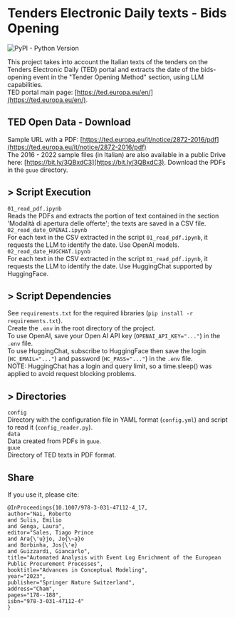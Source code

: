# Tenders Electronic Daily texts - Bids Opening
![PyPI - Python Version](https://img.shields.io/badge/python-3.12-3776AB?logo=python)    

This project takes into account the Italian texts of the tenders on the Tenders Electronic Daily (TED) portal and extracts the date of the bids-opening event in the "Tender Opening Method" section, using LLM capabilities.  
TED portal main page: [https://ted.europa.eu/en/](https://ted.europa.eu/en/).   

## TED Open Data - Download
Sample URL with a PDF: [https://ted.europa.eu/it/notice/2872-2016/pdf](https://ted.europa.eu/it/notice/2872-2016/pdf)  
The 2016 - 2022 sample files (in Italian) are also available in a public Drive here: [https://bit.ly/3QBxdC3](https://bit.ly/3QBxdC3). Download the PDFs in the ```guue``` directory.     

## > Script Execution
```01_read_pdf.ipynb```  
Reads the PDFs and extracts the portion of text contained in the section 'Modalità di apertura delle offerte'; the texts are saved in a CSV file.      
```02_read_date_OPENAI.ipynb```  
For each text in the CSV extracted in the script ```01_read_pdf.ipynb```, it requests the LLM to identify the date. Use OpenAI models.  
```02_read_date_HUGCHAT.ipynb```  
For each text in the CSV extracted in the script ```01_read_pdf.ipynb```, it requests the LLM to identify the date. Use HuggingChat supported by HuggingFace.  

## > Script Dependencies
See ```requirements.txt``` for the required libraries (```pip install -r requirements.txt```).  
Create the ```.env``` in the root directory of the project.   
To use OpenAI, save your Open AI API key (```OPENAI_API_KEY="..."```) in the ```.env``` file.  
To use HuggingChat, subscribe to HuggingFace then save the login (```HC_EMAIL="..."```) and password (```HC_PASS="..."```) in the ```.env``` file.  
NOTE: HuggingChat has a login and query limit, so a time.sleep() was applied to avoid request blocking problems.    

## > Directories
```config```  
Directory with the configuration file in YAML format (```config.yml```) and script to read it (```config_reader.py```).   
```data```  
Data created from PDFs in ```guue```.  
```guue```    
Directory of TED texts in PDF format. 

## Share
If you use it, please cite:    
```
@InProceedings{10.1007/978-3-031-47112-4_17,
author="Nai, Roberto
and Sulis, Emilio
and Genga, Laura",
editor="Sales, Tiago Prince
and Ara{\'u}jo, Jo{\~a}o
and Borbinha, Jos{\'e}
and Guizzardi, Giancarlo",
title="Automated Analysis with Event Log Enrichment of the European Public Procurement Processes",
booktitle="Advances in Conceptual Modeling",
year="2023",
publisher="Springer Nature Switzerland",
address="Cham",
pages="178--188",
isbn="978-3-031-47112-4"
}
``` 